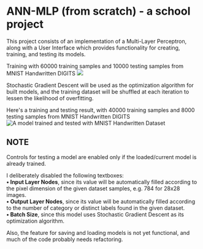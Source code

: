# ANN-MLP (from scratch) - a school project
This project consists of an implementation of a Multi-Layer Perceptron, along with a User Interface which provides functionality for creating, training, and testing its models.

Training with 60000 training samples and 10000 testing samples from MNIST Handwritten DIGITS
![](https://github.com/JBhrayn/NN_PROGLAN/blob/main/Resources/NewFolder/On%20Training.png)

Stochastic Gradient Descent will be used as the optimization algorithm for built models, and the training dataset will be shuffled at each iteration to lessen the likelihood of overfitting.

Here's a training and testing result, with 40000 training samples and 8000 testing samples from MNIST Handwritten DIGITS
![A model trained and tested with MNIST Handwritten Dataset](https://github.com/JBhrayn/NN_PROGLAN/blob/main/Resources/NewFolder/Manual%20Testing%20After%20Training%20and%20Testing.png)

## NOTE
Controls for testing a model are enabled only if the loaded/current model is already trained.

I deliberately disabled the following textboxes:  
**• Input Layer Nodes**, since its value will be automatically filled according to the pixel dimension of the given dataset samples, e.g. 784 for 28x28 images.  
**• Output Layer Nodes**, since its value will be automatically filled according to the number of category or distinct labels found in the given dataset.  
**• Batch Size**, since this model uses Stochastic Gradient Descent as its optimization algorithm.  

Also, the feature for saving and loading models is not yet functional, and much of the code probably needs refactoring.
